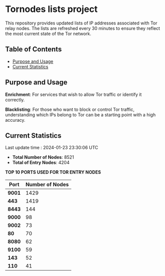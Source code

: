 # Tornodes lists project

This repository provides updated lists of IP addresses associated with Tor relay nodes. The lists are refreshed every 30 minutes to ensure they reflect the most current state of the Tor network.

## Table of Contents

- [Purpose and Usage](#purpose-and-usage)
- [Current Statistics](#current-statistics)


## Purpose and Usage

**Enrichment**: For services that wish to allow Tor traffic or identify it correctly.

**Blacklisting**: For those who want to block or control Tor traffic, understanding which IPs belong to Tor can be a starting point with a high accuracy.

## Current Statistics

Last update time : 2024-01-23 23:30:06 UTC

- **Total Number of Nodes**: 8521
- **Total of Entry Nodes**: 4204

**TOP 10 PORTS USED FOR TOR ENTRY NODES**

| **Port** | **Number of Nodes** |
|------|-----------------|
| **9001**   | 1429  |
| **443**   | 1419  |
| **8443**   | 144  |
| **9000**   | 98  |
| **9002**   | 73  |
| **80**   | 70  |
| **8080**   | 62  |
| **9100**   | 59  |
| **143**   | 52  |
| **110**   | 41  |


